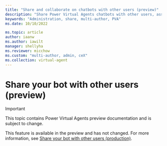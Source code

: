```yaml
---
title: "Share and collaborate on chatbots with other users (preview)"
description: "Share Power Virtual Agents chatbots with other users, assign security roles, and work together in Power Virtual Agents preview."
keywords: "Administration, share, multi-author, PVA"
ms.date: 10/10/2022

ms.topic: article
author: iaanw
ms.author: iawilt
manager: shellyha
ms.reviewer: micchow
ms.custom: "multi-author, admin, ceX"
ms.collection: virtual-agent
---
```


# Share your bot with other users (preview)

> [!IMPORTANT]
> This topic contains Power Virtual Agents preview documentation and is subject to change.

This feature is available in the preview and has not changed. For more information, see [Share your bot with other users (production)](../admin-share-bots.md).